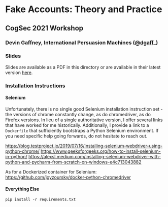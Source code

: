 # Fake Accounts: Theory and Practice 

## CogSec 2021 Workshop

### Devin Gaffney, International Persuasion Machines ([@dgaff_](http://twitter.com/dgaff_))

### Slides

Slides are available as a PDF in this directory or are available in their latest version [here](https://docs.google.com/presentation/d/1jn0y0abV3dMkztHlQjifaqBq0BVPY_fVuOEcmwTqKE0/edit?usp=sharing).
### Installation Instructions

#### Selenium

Unfortunately, there is no single good Selenium installation instruction set - the versions of chrome constantly change, as do chromedriver, as do Firefox versions. In lieu of a single authoritative version, I offer several links that have worked for me historically. Additionally, I provide a link to a `Dockerfile` that sufficiently bootstraps a Python Selenium environment. If you need specific help going forwards, do not hesitate to reach out.

https://blog.testproject.io/2019/07/16/installing-selenium-webdriver-using-python-chrome/
https://www.geeksforgeeks.org/how-to-install-selenium-in-python/
https://alexsl.medium.com/installing-selenium-webdriver-with-python-and-pycharm-from-scratch-on-windows-e4c713043882

As for a Dockerized container for Selenium: https://github.com/joyzoursky/docker-python-chromedriver

#### Everything Else 
```
pip install -r requirements.txt
```
